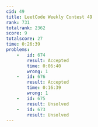 ```yaml
---
cid: 49
title: LeetCode Weekly Contest 49
rank: 731
totalrank: 2362
score: 9
totalscore: 27
time: 0:26:39
problems:
    -   id: 674
        result: Accepted
        time: 0:06:40
        wrong: 1
    -   id: 676
        result: Accepted
        time: 0:16:39
        wrong: 1
    -   id: 675
        result: Unsolved
    -   id: 673
        result: Unsolved
---
```

